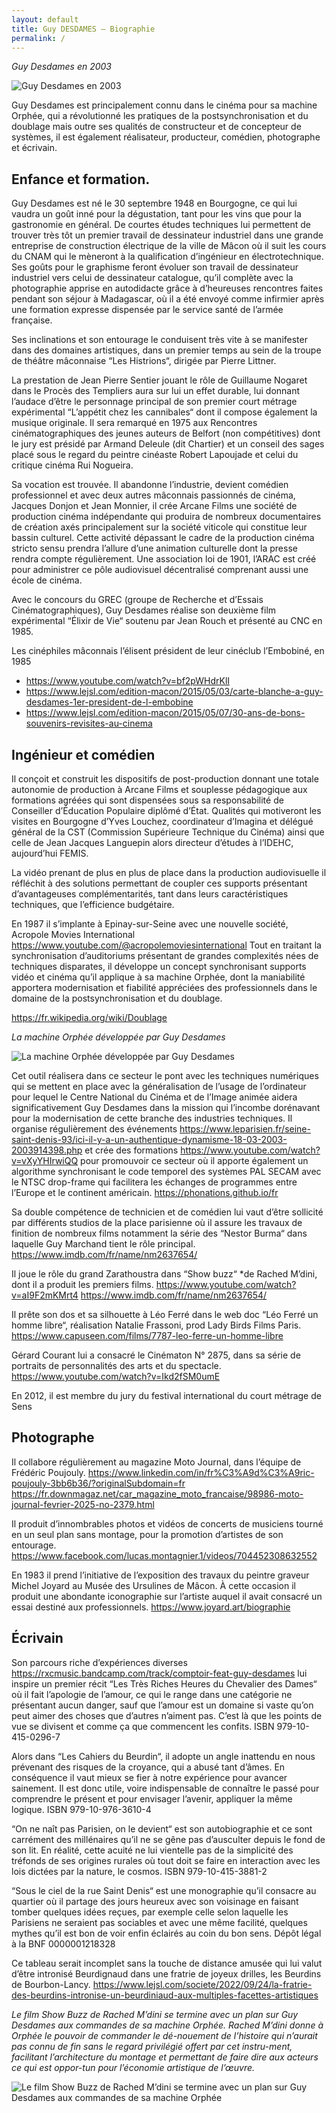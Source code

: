 ```yaml
---
layout: default
title: Guy DESDAMES – Biographie
permalink: /
---
```


_Guy Desdames en 2003_

![Guy Desdames en 2003](portrait.jpg)

Guy Desdames est principalement connu dans le cinéma pour sa machine Orphée, qui a révolutionné les pratiques de la postsynchronisation et du doublage mais outre ses qualités de constructeur et de concepteur de systèmes, il est également réalisateur, producteur, comédien, photographe et écrivain.

## Enfance et formation.

Guy Desdames est né le 30 septembre 1948 en Bourgogne, ce qui lui vaudra un goût inné pour la dégustation, tant pour les vins que pour la gastronomie en général.
De courtes études techniques lui permettent de trouver très tôt un premier travail de dessinateur industriel dans une grande entreprise de construction électrique de la ville de Mâcon où il suit les cours du CNAM qui le mèneront à la qualification d’ingénieur en électrotechnique.
Ses goûts pour le graphisme feront évoluer son travail de dessinateur industriel vers celui de dessinateur catalogue, qu’il complète avec la photographie apprise en autodidacte grâce à d’heureuses rencontres faites pendant son séjour à Madagascar, où il a été envoyé comme infirmier après une formation expresse dispensée par le service santé de l’armée française.

Ses inclinations et son entourage le conduisent très vite à se manifester dans des domaines artistiques, dans un premier temps au sein de la troupe de théâtre mâconnaise “Les Histrions“, dirigée par Pierre Littner.

La prestation de Jean Pierre Sentier jouant le rôle de Guillaume Nogaret dans le Procès des Templiers aura sur lui un effet durable, lui donnant l’audace d’être le personnage principal de son premier court métrage expérimental “L’appétit chez les cannibales“ dont il compose également la musique originale. Il sera remarqué en 1975 aux Rencontres cinématographiques des jeunes auteurs de Belfort (non compétitives) dont le jury est présidé par Armand Deleule (dit Chartier) et un conseil des sages placé sous le regard du peintre cinéaste Robert Lapoujade et celui du critique cinéma Rui Nogueira.

Sa vocation est trouvée. Il abandonne l’industrie, devient comédien professionnel et avec deux autres mâconnais passionnés de cinéma, Jacques Donjon et Jean Monnier, il crée Arcane Films une société de production cinéma indépendante qui produira de nombreux documentaires de création axés principalement sur la société viticole qui constitue leur bassin culturel.
Cette activité dépassant le cadre de la production cinéma stricto sensu prendra l’allure d’une animation culturelle dont la presse rendra compte régulièrement.
Une association loi de 1901, l’ARAC est créé pour administrer ce pôle audiovisuel décentralisé comprenant aussi une école de cinéma.

Avec le concours du GREC (groupe de Recherche et d’Essais Cinématographiques), Guy Desdames réalise son deuxième film expérimental “Élixir de Vie“ soutenu par Jean Rouch et présenté au CNC en 1985.

Les cinéphiles mâconnais l’élisent président de leur cinéclub l’Embobiné, en 1985

- <https://www.youtube.com/watch?v=bf2pWHdrKlI>
- <https://www.lejsl.com/edition-macon/2015/05/03/carte-blanche-a-guy-desdames-1er-president-de-l-embobine>
- <https://www.lejsl.com/edition-macon/2015/05/07/30-ans-de-bons-souvenirs-revisites-au-cinema>

## Ingénieur et comédien

Il conçoit et construit les dispositifs de post-production donnant une totale autonomie de production à Arcane Films et souplesse pédagogique aux formations agréées qui sont dispensées sous sa responsabilité de Conseiller d’Éducation Populaire diplômé d’État. Qualités qui motiveront les visites en Bourgogne d’Yves Louchez, coordinateur d’Imagina et délégué général de la CST (Commission Supérieure Technique du Cinéma) ainsi que celle de Jean Jacques Languepin alors directeur d’études à l’IDEHC, aujourd’hui FEMIS.

La vidéo prenant de plus en plus de place dans la production audiovisuelle il réfléchit à des solutions permettant de coupler ces supports présentant d’avantageuses complémentarités, tant dans leurs caractéristiques techniques, que l’efficience budgétaire.

En 1987 il s’implante à Epinay-sur-Seine avec une nouvelle société, Acropole Movies International <https://www.youtube.com/@acropolemoviesinternational>
Tout en traitant la synchronisation d’auditoriums présentant de grandes complexités nées de techniques disparates, il développe un concept synchronisant supports vidéo et cinéma qu’il applique à sa machine Orphée, dont la maniabilité apportera modernisation et fiabilité appréciées des professionnels dans le domaine de la postsynchronisation et du doublage.

<https://fr.wikipedia.org/wiki/Doublage>

_La machine Orphée développée par Guy Desdames_

![La machine Orphée développée par Guy Desdames](machine-orphee.png)

Cet outil réalisera dans ce secteur le pont avec les techniques numériques qui se mettent en place avec la généralisation de l’usage de l’ordinateur pour lequel le Centre National du Cinéma et de l’Image animée aidera significativement Guy Desdames dans la mission qui l’incombe dorénavant pour la modernisation de cette branche des industries techniques. Il organise régulièrement des événements
<https://www.leparisien.fr/seine-saint-denis-93/ici-il-y-a-un-authentique-dynamisme-18-03-2003-2003914398.php>
et crée des formations
<https://www.youtube.com/watch?v=vXyYHIrwiQQ> pour promouvoir ce secteur où il apporte également un algorithme synchronisant le code temporel des systèmes PAL SECAM avec le NTSC drop-frame qui facilitera les échanges de programmes entre l’Europe et le continent américain.
<https://phonations.github.io/fr>

Sa double compétence de technicien et de comédien lui vaut d’être sollicité par différents studios de la place parisienne où il assure les travaux de finition de nombreux films notamment la série des “Nestor Burma“ dans laquelle Guy Marchand tient le rôle principal. <https://www.imdb.com/fr/name/nm2637654/>

Il joue le rôle du grand Zarathoustra dans “Show buzz“ \*de Rached M’dini, dont il a produit les premiers films.
<https://www.youtube.com/watch?v=aI9F2mKMrt4> <https://www.imdb.com/fr/name/nm2637654/>

Il prête son dos et sa silhouette à Léo Ferré dans le web doc “Léo Ferré un homme libre“, réalisation Natalie Frassoni, prod Lady Birds Films Paris.
<https://www.capuseen.com/films/7787-leo-ferre-un-homme-libre>

Gérard Courant lui a consacré le Cinématon N° 2875, dans sa série de portraits de personnalités des arts et du spectacle. <https://www.youtube.com/watch?v=Ikd2fSM0umE>

En 2012, il est membre du jury du festival international du court métrage de Sens

## Photographe

Il collabore régulièrement au magazine Moto Journal, dans l’équipe de Frédéric Poujouly. <https://www.linkedin.com/in/fr%C3%A9d%C3%A9ric-poujouly-3bb6b36/?originalSubdomain=fr>
<https://fr.downmagaz.net/car_magazine_moto_francaise/98986-moto-journal-fevrier-2025-no-2379.html>

Il produit d’innombrables photos et vidéos de concerts de musiciens tourné en un seul plan sans montage, pour la promotion d’artistes de son entourage.
<https://www.facebook.com/lucas.montagnier.1/videos/704452308632552>

En 1983 il prend l’initiative de l’exposition des travaux du peintre graveur Michel Joyard au Musée des Ursulines de Mâcon. À cette occasion il produit une abondante iconographie sur l’artiste auquel il avait consacré un essai destiné aux professionnels.
<https://www.joyard.art/biographie>

## Écrivain

Son parcours riche d’expériences diverses
<https://rxcmusic.bandcamp.com/track/comptoir-feat-guy-desdames>
lui inspire un premier récit “Les Très Riches Heures du Chevalier des Dames“ où il fait l’apologie de l’amour, ce qui le range dans une catégorie ne présentant aucun danger, sauf que l’amour est un domaine si vaste qu’on peut aimer des choses que d’autres n’aiment pas. C’est là que les points de vue se divisent et comme ça que commencent les confits.
ISBN 979-10-415-0296-7

Alors dans “Les Cahiers du Beurdin“, il adopte un angle inattendu en nous prévenant des risques de la croyance, qui a abusé tant d’âmes.
En conséquence il vaut mieux se fier à notre expérience pour avancer sainement. Il est donc utile, voire indispensable de connaître le passé pour comprendre le présent et pour envisager l’avenir, appliquer la même logique.
ISBN 979-10-976-3610-4

“On ne naît pas Parisien, on le devient“ est son autobiographie et ce sont carrément des millénaires qu’il ne se gêne pas d’ausculter depuis le fond de son lit.
En réalité, cette acuité ne lui vientelle pas de la simplicité des tréfonds de ses origines rurales où tout doit se faire en interaction avec les lois dictées par la nature, le cosmos.
ISBN 979-10-415-3881-2

“Sous le ciel de la rue Saint Denis“ est une monographie qu’il consacre au quartier où il partage des jours heureux avec son voisinage en faisant tomber quelques idées reçues, par exemple celle selon laquelle les Parisiens ne seraient pas sociables et avec une même facilité, quelques mythes qu’il est bon de voir enfin éclairés au coin du bon sens.
Dépôt légal à la BNF 0000001218328

Ce tableau serait incomplet sans la touche de distance amusée qui lui valut d’être intronisé Beurdignaud dans une fratrie de joyeux drilles, les Beurdins de Bourbon-Lancy.
<https://www.lejsl.com/societe/2022/09/24/la-fratrie-des-beurdins-intronise-un-beurdiniaud-aux-multiples-facettes-artistiques>

_Le film Show Buzz de Rached M’dini se termine avec un plan sur Guy Desdames aux commandes de sa machine Orphée. Rached M’dini donne à Orphée le pouvoir de commander le dé-nouement de l’histoire qui n’aurait pas connu de fin sans le regard privilégié offert par cet instru-ment, facilitant l’architecture du montage et permettant de faire dire aux acteurs ce qui est oppor-tun pour l’économie artistique de l’œuvre._

![Le film Show Buzz de Rached M’dini se termine avec un plan sur Guy Desdames aux commandes de sa machine Orphée](show-buzz.png)
